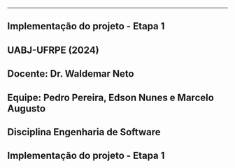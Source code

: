 -------------------------------------------------------------------------------------------------------------------------------------------
Implementação do projeto - Etapa 1
-------------------------------------------------------------------------------------------------------------------------------------------
UABJ-UFRPE (2024)
-------------------------------------------------------------------------------------------------------------------------------------------
Docente: Dr. Waldemar Neto
-------------------------------------------------------------------------------------------------------------------------------------------
Equipe: Pedro Pereira, Edson Nunes e Marcelo Augusto
-------------------------------------------------------------------------------------------------------------------------------------------
Disciplina Engenharia de Software
-------------------------------------------------------------------------------------------------------------------------------------------
Implementação do projeto - Etapa 1
-------------------------------------------------------------------------------------------------------------------------------------------

